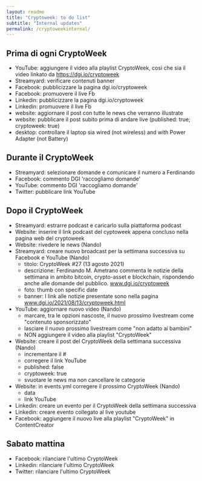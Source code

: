 ```yaml
---
layout: readme
title: "Cryptoweek: to do list"
subtitle: "Internal updates"
permalink: /cryptoweekinternal/
---
```


## Prima di ogni CryptoWeek

* YouTube: aggiungere il video alla playlist CryptoWeek,
  così che sia il video linkato da https://dgi.io/cryptoweek
* Streamyard: verificare contenuti banner
* Facebook: pubblicizzare la pagina dgi.io/cryptoweek
* Facebook: promuovere il live Fb
* Linkedin: pubblicizzare la pagina dgi.io/cryptoweek
* Linkedin: promuovere il live Fb
* website: aggiornare il post con tutte le news che verranno illustrate
* website: pubblicare il post subito prima di andare live (published: true; cryptoweek: true)
* desktop: controllare il laptop sia wired (not wireless) and with Power Adapter (not Battery)

## Durante il CryptoWeek

* Streamyard: selezionare domande e comunicare il numero a Ferdinando
* Facebook: commento DGI 'raccogliamo domande'
* YouTube: commento DGI 'raccogliamo domande'
* Twitter: pubblicare link YouTube

## Dopo il CryptoWeek

* Streamyard: estrarre podcast e caricarlo sulla piattaforma podcast
* Website: inserire il link podcast del cyptoweek appena concluso nella pagina web del cryptoweek
* Website: rivedere le news (Nando)
* Streamyard: creare nuovo broadcast per la settimana successiva su Facebook e YouTube (Nando)
  * titolo: CryptoWeek #27 (13 agosto 2021)
  * descrizione: Ferdinando M. Ametrano commenta le notizie della settimana in ambito bitcoin, crypto-asset e blockchain, rispondendo anche alle domande del pubblico. www.dgi.io/cryptoweek
  * foto: thumb con specific date
  * banner: I link alle notizie presentate sono nella pagina www.dgi.io/2021/08/13/cryptoweek.html
* YouTube: aggiornare nuovo video (Nando)
  * marcare, tra le opzioni nascoste, il nuovo prossimo livestream come "contenuto sponsorizzato"
  * lasciare il nuovo prossimo livestream come "non adatto ai bambini"
  * NON aggiungere il video alla playlist "CryptoWeek"
* Website: creare il post del CryptoWeek della settimana successiva (Nando)
  * incrementare il #
  * corregere il link YouTube
  * published: false
  * cryptoweek: true
  * svuotare le news ma non cancellare le categorie
* Website: in events.yml corregere il prossimo CryptoWeek (Nando)
  * data
  * link YouTube
* Linkedin: creare un evento per il CryptoWeek della settimana successiva
* Linkedin: creare evento collegato al live youtube
* Facebook: aggiungere il nuovo live alla playlist "CryptoWeek" in ContentCreator

## Sabato mattina

* Facebook: rilanciare l'ultimo CryptoWeek
* Linkedin: rilanciare l'ultimo CryptoWeek
* Twitter: rilanciare l'ultimo CryptoWeek
